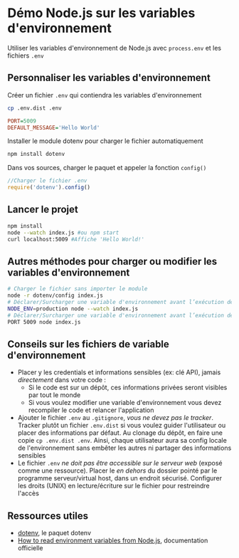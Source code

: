 # Démo Node.js sur les variables d'environnement

Utiliser les variables d'environnement de Node.js avec `process.env` et les fichiers `.env`

## Personnaliser les variables d'environnement

Créer un fichier `.env` qui contiendra les variables d'environnement

~~~bash
cp .env.dist .env
~~~

~~~INI
PORT=5009
DEFAULT_MESSAGE='Hello World'
~~~

Installer le module dotenv pour charger le fichier automatiquement

~~~bash
npm install dotenv
~~~

Dans vos sources, charger le paquet et appeler la fonction `config()`

~~~js
//Charger le fichier .env
require('dotenv').config()
~~~

## Lancer le projet

~~~bash
npm install
node --watch index.js #ou npm start
curl localhost:5009 #Affiche 'Hello World!'
~~~

## Autres méthodes pour charger ou modifier les variables d'environnement

~~~bash
# Charger le fichier sans importer le module
node -r dotenv/config index.js
# Déclarer/Surcharger une variable d'environnement avant l’exécution de l'application
NODE_ENV=production node --watch index.js
# Déclarer/Surcharger une variable d'environnement avant l’exécution de l'application
PORT 5009 node index.js
~~~

## Conseils sur les fichiers de variable d'environnement

- Placer y les credentials et informations sensibles (ex: clé API), jamais *directement* dans votre code : 
  - Si le code est sur un dépôt, ces informations privées seront visibles par tout le monde
  - Si vous voulez modifier une variable d'environnement vous devez recompiler le code et relancer l'application
- Ajouter le fichier `.env` au `.gitignore`, *vous ne devez pas le tracker*. Tracker plutôt un fichier `.env.dist` si vous voulez guider l'utilisateur ou placer des informations par défaut. Au clonage du dépôt, en faire une copie `cp .env.dist .env`. Ainsi, chaque utilisateur aura sa config locale de l'environnement sans embêter les autres ni partager des informations sensibles
- Le fichier `.env` *ne doit pas être accessible sur le serveur web* (exposé comme une ressource). Placer le *en dehors* du dossier pointé par le programme serveur/virtual host, dans un endroit sécurisé. Configurer les droits (UNIX) en lecture/écriture sur le fichier pour restreindre l'accès

## Ressources utiles

- [dotenv](https://www.npmjs.com/package/dotenv), le paquet dotenv
- [How to read environment variables from Node.js](https://nodejs.org/en/learn/command-line/how-to-read-environment-variables-from-nodejs), documentation officielle
